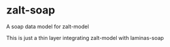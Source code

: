 # zalt-soap
A soap data model for zalt-model

This is just a thin layer integrating zalt-model with laminas-soap
